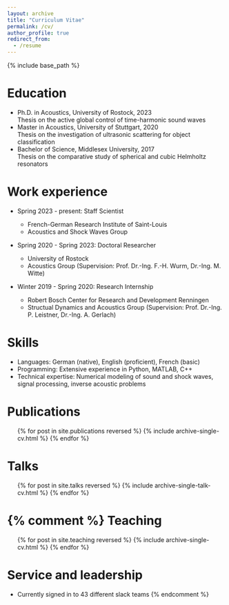 ```yaml
---
layout: archive
title: "Curriculum Vitae"
permalink: /cv/
author_profile: true
redirect_from:
  - /resume
---
```


{% include base_path %}

Education
======
* Ph.D. in Acoustics, University of Rostock, 2023 <br>
  Thesis on the active global control of time-harmonic sound waves
* Master in Acoustics, University of Stuttgart, 2020 <br>
  Thesis on the investigation of ultrasonic scattering for object classification
* Bachelor of Science, Middlesex University, 2017 <br>
  Thesis on the comparative study of spherical and cubic Helmholtz resonators
  
Work experience
======
* Spring 2023 - present: Staff Scientist
  * French-German Research Institute of Saint-Louis
  * Acoustics and Shock Waves Group

* Spring 2020 - Spring 2023: Doctoral Researcher
  * University of Rostock
  * Acoustics Group (Supervision: Prof. Dr.-Ing. F.-H. Wurm, Dr.-Ing. M. Witte)

* Winter 2019 - Spring 2020: Research Internship
  * Robert Bosch Center for Research and Development Renningen
  * Structual Dynamics and Acoustics Group (Supervision: Prof. Dr.-Ing. P. Leistner, Dr.-Ing. A. Gerlach)
  
Skills
======
* Languages: German (native), English (proficient), French (basic)  
* Programming: Extensive experience in Python, MATLAB, C++
* Technical expertise: Numerical modeling of sound and shock waves, signal processing, inverse acoustic problems

Publications
======
  <ul>{% for post in site.publications reversed %}
    {% include archive-single-cv.html %}
  {% endfor %}</ul>
  
Talks
======
  <ul>{% for post in site.talks reversed %}
    {% include archive-single-talk-cv.html  %}
  {% endfor %}</ul>



{% comment %}
Teaching
======
  <ul>{% for post in site.teaching reversed %}
    {% include archive-single-cv.html %}
  {% endfor %}</ul>
  
Service and leadership
======
* Currently signed in to 43 different slack teams
{% endcomment %}
